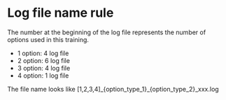 # Log file name rule

The number at the beginning of the log file represents the number of options used in this training.

- 1 option: 4 log file
- 2 option: 6 log file
- 3 option: 4 log file
- 4 option: 1 log file

The file name looks like [1,2,3,4]\_{option_type_1}\_{option_type_2}\_xxx.log
